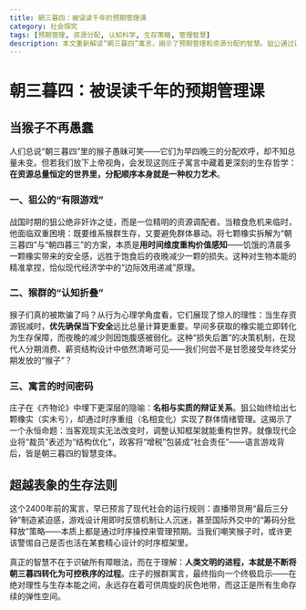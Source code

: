 ```yaml
---
title: 朝三暮四：被误读千年的预期管理课
category: 社会探究
tags: [预期管理, 资源分配, 认知科学, 生存策略, 管理智慧]
description: 本文重新解读“朝三暮四”寓言，揭示了预期管理和资源分配的智慧。狙公通过调整分配顺序管理猴群，展示了时间维度的价值重构。猴子优先确保当下安全的决策反映资源有限下的理性。此策略在现代如薪资设计和营销中广泛应用，强调认知框架调整对行为和情绪的影响。文章提醒我们注意这些策略，并学会在类似情况下更好地生存和发展。
---
```

# 朝三暮四：被误读千年的预期管理课  

## 当猴子不再愚蠢  
人们总说“朝三暮四”里的猴子愚昧可笑——它们为早四晚三的分配欢呼，却不知总量未变。但若我们放下上帝视角，会发现这则庄子寓言中藏着更深刻的生存哲学：**在资源总量恒定的世界里，分配顺序本身就是一种权力艺术**。  

### 一、狙公的“有限游戏”  
战国时期的狙公绝非奸诈之徒，而是一位精明的资源调配者。当粮食危机来临时，他面临双重困境：既要维系猴群生存，又要避免群体暴动。将七颗橡实拆解为“朝三暮四”与“朝四暮三”的方案，本质是**用时间维度重构价值感知**——饥饿的清晨多一颗橡实带来的安全感，远胜于饱食后的夜晚减少一颗的损失。这种对生物本能的精准拿捏，恰似现代经济学中的“边际效用递减”原理。  

### 二、猴群的“认知折叠”  
猴子们真的被欺骗了吗？从行为心理学角度看，它们展现了惊人的理性：当生存资源锐减时，**优先确保当下安全**远比总量计算更重要。早间多获取的橡实能立即转化为生存保障，而夜晚的减少则因饱腹感被弱化。这种“损失后置”的决策机制，在现代人分期消费、薪资结构设计中依然清晰可见——我们何尝不是甘愿接受年终奖分期发放的“猴子”？  

### 三、寓言的时间密码  
庄子在《齐物论》中埋下更深层的隐喻：**名相与实质的辩证关系**。狙公始终给出七颗橡实（实未亏），却通过时序重组（名相变化）实现了群体情绪管理。这揭示了一个永恒命题：当客观现实无法改变时，调整认知框架就能重构世界。就像现代企业将“裁员”表述为“结构优化”，政客将“增税”包装成“社会责任”——语言游戏背后，皆是朝三暮四的智慧变体。  

## 超越表象的生存法则  
这个2400年前的寓言，早已预言了现代社会的运行规则：直播带货用“最后三分钟”制造紧迫感，游戏设计用即时反馈机制让人沉迷，甚至国际外交中的“筹码分批释放”策略——本质上都是通过时序操控来管理预期。当我们嘲笑猴子时，或许更该警惕自己是否也活在某套精心设计的时序框架里。  

真正的智慧不在于识破所有障眼法，而在于理解：**人类文明的进程，本就是不断将朝三暮四转化为可控秩序的过程**。庄子的猴群寓言，最终指向一个终极启示——在绝对理性与生存本能之间，永远存在着可供周旋的灰色地带，而这正是所有生命存续的弹性空间。